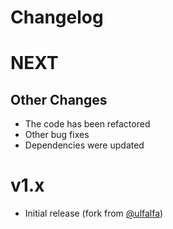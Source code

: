 # Changelog

# NEXT

## Other Changes
- The code has been refactored
- Other bug fixes
- Dependencies were updated
  
# v1.x
- Initial release (fork from [@ulfalfa](https://gitlab.com/ulfalfa/fritzbox))